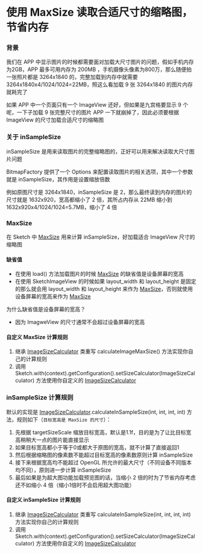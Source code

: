 # 使用 MaxSize 读取合适尺寸的缩略图，节省内存

### 背景

我们在 APP 中显示图片的时候都需要面对加载大尺寸图片的问题，假如手机内存为2GB，APP 最多可用内存为 200MB ，手机摄像头像素为800万，那么随便拍一张照片都是 3264x1840 的，完整加载到内存中就需要 3264x1840x4/1024/1024=22MB，照这么看加载 9 张 3264x1840 的图片内存就耗完了

如果 APP 中一个页面只有一个 ImageView 还好，但如果是九宫格要显示 9 个呢，一下子加载 9 张完整尺寸的图片 APP 一下就崩掉了，因此必须要根据 ImageView 的尺寸加载合适尺寸的缩略图

### 关于 inSampleSize

inSampleSize 是用来读取图片的完整缩略图的，正好可以用来解决读取大尺寸图片问题

BitmapFactory 提供了一个 Options 来配置读取图片的相关选项，其中一个参数就是 inSampleSize，其作用是设置缩放倍数

例如原图尺寸是 3264x1840，inSampleSize 是 2，那么最终读到内存的图片的尺寸就是 1632x920，宽高都缩小了 2 倍，其所占内存从 22MB 缩小到 1632x920x4/1024/1024=5.7MB，缩小了 4 倍

### MaxSize

在 Sketch 中 [MaxSize] 用来计算 inSampleSize，好加载适合 ImageView 尺寸的缩略图

#### 缺省值
* 在使用 load() 方法加载图片的时候 [MaxSize] 的缺省值是设备屏幕的宽高
* 在使用 SketchImageView 的时候如果 layout_width 和 layout_height 是固定的那么就会用 layout_width 和 layout_height 来作为 [MaxSize]，否则就使用设备屏幕的宽高来作为 [MaxSize]

为什么缺省值是设备屏幕的宽高？
* 因为 ImagweView 的尺寸通常不会超过设备屏幕的宽高

#### 自定义 MaxSize 计算规则

1. 继承 [ImageSizeCalculator] 类重写 calculateImageMaxSize() 方法实现你自己的计算规则
2. 调用 Sketch.with(context).getConfiguration().setSizeCalculator(ImageSizeCalculator) 方法使用你自定义的 [ImageSizeCalculator]

### inSampleSize 计算规则

默认的实现是 [ImageSizeCalculator].calculateInSampleSize(int, int, int, int) 方法，规则如下（`目标宽高是 MaxSize 的尺寸`）：

1. 先根据 targetSizeScale 缩放目标宽高，默认是1.1f，目的是为了让比目标宽高稍稍大一点的图片能直接显示
2. 如果目标宽高都小于等于0或都大于原图的宽高，就不计算了直接返回1
3. 然后根据缩略图的像素数不能超过目标宽高的像素数原则计算 inSampleSize
4. 接下来根据宽高均不能超过 OpenGL 所允许的最大尺寸（不同设备不同版本均不同），原则进一步计算 inSampleSize
5. 最后如果是为超大图功能加载预览图的话，当缩小 2 倍的时为了节省内存考虑还不如缩小 4 倍（缩小1倍时不会启用超大图功能）

#### 自定义 inSampleSize 计算规则

1. 继承 [ImageSizeCalculator] 类重写 calculateInSampleSize(int, int, int, int) 方法实现你自己的计算规则
2. 调用 Sketch.with(context).getConfiguration().setSizeCalculator(ImageSizeCalculator) 方法使用你自定义的 [ImageSizeCalculator]


[MaxSize]: ../../sketch/src/main/java/me/panpf/sketch/request/MaxSize.java
[ImageSizeCalculator]: ../../sketch/src/main/java/me/panpf/sketch/decode/ImageSizeCalculator.java
